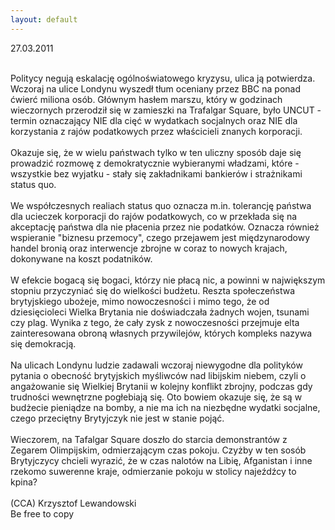 ```yaml
---
layout: default
---
```


<!--66-->
27.03.2011<div><br></div><div>Politycy negują eskalację ogólnoświatowego kryzysu, ulica ją potwierdza. Wczoraj na ulice Londynu wyszedł tłum oceniany przez BBC na ponad ćwierć miliona osób. Głównym hasłem marszu, który w godzinach wieczornych przerodził się w zamieszki na Trafalgar Square, było UNCUT - termin oznaczający NIE dla cięć w wydatkach socjalnych oraz NIE dla korzystania z rajów podatkowych przez właścicieli znanych korporacji.</div><div><br></div><div>Okazuje się, że w wielu państwach tylko w ten uliczny sposób daje się prowadzić rozmowę z demokratycznie wybieranymi władzami, które - wszystkie bez wyjatku - stały się zakładnikami bankierów i strażnikami status quo.&nbsp;</div><div><br></div><div>We współczesnych realiach status quo oznacza m.in. tolerancję państwa dla ucieczek korporacji do rajów podatkowych, co w przekłada się na akceptację państwa dla nie płacenia przez nie podatków. Oznacza również wspieranie "biznesu przemocy", czego przejawem jest międzynarodowy handel bronią oraz interwencje zbrojne w coraz to nowych krajach, dokonywane na koszt podatników.&nbsp;</div><div><br></div><div>W efekcie bogacą się bogaci, którzy nie płacą nic, a powinni w największym stopniu przyczyniać się do wielkości budżetu. Reszta społeczeństwa brytyjskiego ubożeje, mimo nowoczesności i mimo tego, że od dziesięcioleci Wielka Brytania nie doświadczała żadnych wojen, tsunami czy plag. Wynika z tego, że cały zysk z nowoczesności przejmuje elta zainteresowana obroną własnych przywilejów, których kompleks nazywa się demokracją.</div><div><br></div><div>Na ulicach Londynu ludzie zadawali wczoraj niewygodne dla polityków pytania o obecność brytyjskich myśliwców nad libijskim niebem, czyli o angażowanie się Wielkiej Brytanii w kolejny konflikt zbrojny, podczas gdy trudności wewnętrzne pogłebiają się.&nbsp;Oto bowiem okazuje się, że są w budżecie pieniądze na bomby, a nie ma ich na niezbędne wydatki socjalne, czego przeciętny Brytyjczyk nie jest w stanie pojąć.</div><div><br></div><div>Wieczorem, na Tafalgar Square doszło do starcia demonstrantów z Zegarem Olimpijskim, odmierzającym czas pokoju. Czyżby w ten sosób Brytyjczycy chcieli wyrazić, że w czas nalotów na Libię, Afganistan i inne rzekomo suwerenne kraje, odmierzanie pokoju w stolicy najeźdźcy to kpina?</div><div><br></div><div>(CCA) Krzysztof Lewandowski</div><div>Be free to copy</div><div><br></div>